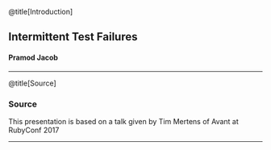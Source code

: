 @title[Introduction]

## Intermittent Test Failures
#### Pramod Jacob

---

@title[Source]

### Source 

This presentation is based on a talk given by Tim Mertens of Avant at RubyConf 2017

---
